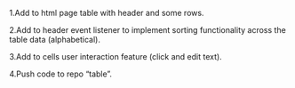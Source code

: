 1.Add to html page table with header and some rows.

2.Add to header event listener to implement sorting functionality across the table data (alphabetical).

3.Add to cells user interaction feature (click and edit text).

4.Push code to repo “table”.